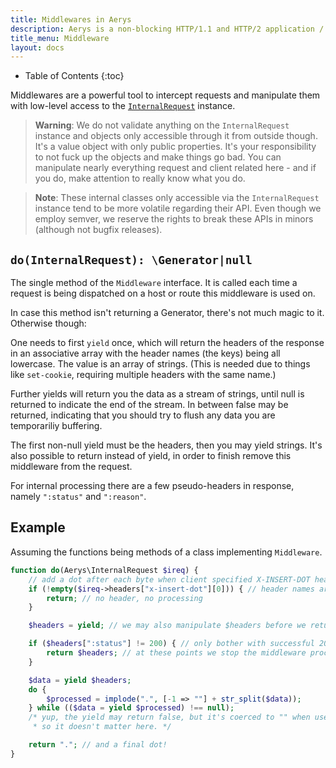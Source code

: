 ```yaml
---
title: Middlewares in Aerys
description: Aerys is a non-blocking HTTP/1.1 and HTTP/2 application / websocket / static file server.
title_menu: Middleware
layout: docs
---
```


* Table of Contents
{:toc}

Middlewares are a powerful tool to intercept requests and manipulate them with low-level access to the [`InternalRequest`](internalrequest.html) instance.

> **Warning**: We do not validate anything on the `InternalRequest` instance and objects only accessible through it from outside though. It's a value object with only public properties. It's your responsibility to not fuck up the objects and make things go bad. You can manipulate nearly everything request and client related here - and if you do, make attention to really know what you do.

> **Note**: These internal classes only accessible via the `InternalRequest` instance tend to be more volatile regarding their API. Even though we employ semver, we reserve the rights to break these APIs in minors (although not bugfix releases).

## `do(InternalRequest): \Generator|null`

The single method of the `Middleware` interface. It is called each time a request is being dispatched on a host or route this middleware is used on.

In case this method isn't returning a Generator, there's not much magic to it. Otherwise though:

One needs to first `yield` once, which will return the headers of the response in an associative array with the header names (the keys) being all lowercase. The value is an array of strings. (This is needed due to things like `set-cookie`, requiring multiple headers with the same name.)

Further yields will return you the data as a stream of strings, until null is returned to indicate the end of the stream. In between false may be returned, indicating that you should try to flush any data you are temporariliy buffering.

The first non-null yield must be the headers, then you may yield strings. It's also possible to return instead of yield, in order to finish remove this middleware from the request.

For internal processing there are a few pseudo-headers in response, namely `":status"` and `":reason"`.

## Example

Assuming the functions being methods of a class implementing `Middleware`.

```php
function do(Aerys\InternalRequest $ireq) {
	// add a dot after each byte when client specified X-INSERT-DOT header
	if (!empty($ireq->headers["x-insert-dot"][0])) { // header names are lowercase
		return; // no header, no processing
	}

	$headers = yield; // we may also manipulate $headers before we return it

	if ($headers[":status"] != 200) { // only bother with successful 200 OK requests
		return $headers; // at these points we stop the middleware processing
	}

	$data = yield $headers;
	do {
		$processed = implode(".", [-1 => ""] + str_split($data));
	} while (($data = yield $processed) !== null);
	/* yup, the yield may return false, but it's coerced to "" when used as string,
	 * so it doesn't matter here. */

	return "."; // and a final dot!
}
```

